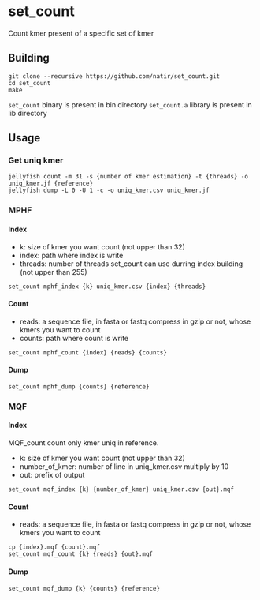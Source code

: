 # set_count

Count kmer present of a specific set of kmer

## Building

```
git clone --recursive https://github.com/natir/set_count.git
cd set_count
make
```

`set_count` binary is present in bin directory `set_count.a` library is present in lib directory

## Usage

### Get uniq kmer

```
jellyfish count -m 31 -s {number of kmer estimation} -t {threads} -o uniq_kmer.jf {reference}
jellyfish dump -L 0 -U 1 -c -o uniq_kmer.csv uniq_kmer.jf
```

### MPHF

#### Index

- k: size of kmer you want count (not upper than 32)
- index: path where index is write
- threads: number of threads set_count can use durring index building (not upper than 255)

```
set_count mphf_index {k} uniq_kmer.csv {index} {threads}
```

#### Count

- reads: a sequence file, in fasta or fastq compress in gzip or not, whose kmers you want to count
- counts: path where count is write

```
set_count mphf_count {index} {reads} {counts}
```

#### Dump

```
set_count mphf_dump {counts} {reference}
```

### MQF

#### Index

MQF_count count only kmer uniq in reference.

- k: size of kmer you want count (not upper than 32)
- number_of_kmer: number of line in uniq_kmer.csv multiply by 10
- out: prefix of output

```
set_count mqf_index {k} {number_of_kmer} uniq_kmer.csv {out}.mqf
```

#### Count

- reads: a sequence file, in fasta or fastq compress in gzip or not, whose kmers you want to count

```
cp {index}.mqf {count}.mqf
set_count mqf_count {k} {reads} {out}.mqf
```

#### Dump

```
set_count mqf_dump {k} {counts} {reference}
```

